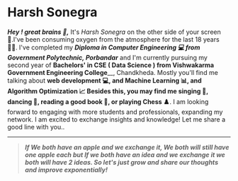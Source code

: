 # Harsh Sonegra
_**Hey ! great brains 👋,**_ It's _Harsh Sonegra_ on the other side of your screen 📱.I've been consuming oxygen from the atmosphere for the last 18 years 🧑‍🎓. I've completed my _**Diploma in Computer Engineering 💻 from Government Polytechnic, Porbandar**_ and I'm currently pursuing my second year of **Bachelors' in CSE ( Data Science ) from Vishwakarma Government Engineering College**__, Chandkheda. Mostly you'll find me talking about **web development 💻, and Machine Learning 📊, and Algorithm Optimization 📈 Besides this, you may find me singing 🎤, dancing 🕺, reading a good book 📖, or playing Chess ♟️**. I am looking forward to engaging with more students and professionals, expanding my network. I am excited to exchange insights and knowledge! Let me share a good line with you..

---
> _**If We both have an apple and we exchange it, We both will still have one apple each but If we both have an idea and we exchange it we both will have 2 ideas. So let's just grow and share our thoughts and improve exponentially!**_

